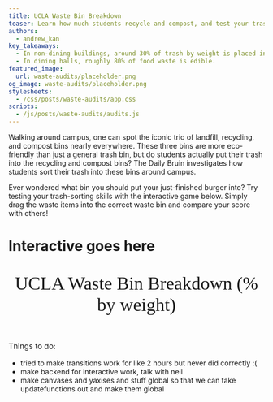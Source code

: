 ```yaml
---
title: UCLA Waste Bin Breakdown
teaser: Learn how much students recycle and compost, and test your trash-sorting skills
authors:
  - andrew_kan
key_takeaways:
  - In non-dining buildings, around 30% of trash by weight is placed in the landfill bin, 30% in the recycling bin, and 40% in the compost bin.
  - In dining halls, roughly 80% of food waste is edible.
featured_image:
  url: waste-audits/placeholder.png
og_image: waste-audits/placeholder.png
stylesheets:
  - /css/posts/waste-audits/app.css
scripts:
  - /js/posts/waste-audits/audits.js
---
```


<script src="http://d3js.org/d3.v3.min.js"></script>
<style>
    select {
      display: block;
    }

    #landfillGraph .bar {
      fill: tan;
      opacity: 0.8;
    }

    #recyclingGraph .bar {
      fill: lightblue;
      opacity: 0.8;
    }

    #compostGraph .bar {
      fill: lightgreen;
      opacity: 0.8;
    }

    .axis path,
    .axis line {
      fill: none;
      stroke: #000;
      shape-rendering: crispEdges;
    }

    .graph-container {
      display: flex;
      flex-wrap: wrap;
      flex-direction: row;
    }
  </style>
<p>
  Walking around campus, one can spot the iconic trio of landfill, recycling, and compost bins nearly everywhere. These three bins are more eco-friendly than just a general trash bin, but do students actually put their trash into the recycling and compost bins? The Daily Bruin investigates how students sort their trash into these bins around campus.
</p>

<p>
  Ever wondered what bin you should put your just-finished burger into? Try testing your trash-sorting skills with the interactive game below. Simply drag the waste items into the correct waste bin and compare your score with others!
</p>

<div>
</div>
<div id="interactive"><h1>Interactive goes here</h1></div>

 <div id="title">
    <p style="font: 36px Garamond; text-align: center">UCLA Waste Bin Breakdown (% by weight)</p>
  </div>

  <div id="dropdown-menu"></div>
  <div class="graph-container">
    <div id="landfillGraph"></div>
    <div id="landfillLegend"></div>
    <div id="recyclingGraph"></div>
    <div id="recyclingLegend"></div>
    <div id="compostGraph"></div>
    <div id="compostLegend"></div>
  </div>
  <p style="font-size: 15px">
    Things to do:
    <ul style="font-size: 14px">
      <li>tried to make transitions work for like 2 hours but never did correctly :( </li>
      <li>make backend for interactive work, talk with neil</li>
      <li>make canvases and yaxises and stuff global so that we can take updatefunctions out and make them global</li>
    </ul>
  </p>
